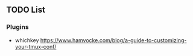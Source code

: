 ## TODO List

### Plugins

- whichkey
https://www.hamvocke.com/blog/a-guide-to-customizing-your-tmux-conf/
